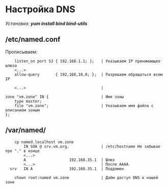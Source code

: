 Настройка DNS
=============

*Установка: **yum install bind bind-utils***


/etc/named.conf
---------------

Прописываем: 
```
    listen_on port 53 { 192.168.1.1; };   | Указываем IP принимающео шлюза
    <...>
    allow-query       { 192,168,10,0; };  | Разрешаем обращаться всем IP
    
    <...>                                 |
    
zone "vm.zone" IN {                       | Имя зоны
    type master;
    file "vm.zone";                       | Указываем имя файла с описанием зоным
};
```

/var/named/
-----------
```
    cp named.localhost vm.zone
        IN SOA @ srv.vm.org.              | /etc/hostname Не забывае про "." в конце
        <...>
        A                   192.168.35.1  | Шлюз
        <...>                             | После АААА
  srv   IN A                192.168.35.1  | Поддомен
  
    chown root:named vm.zone              | Даём доступ DNS к нашей зоне
